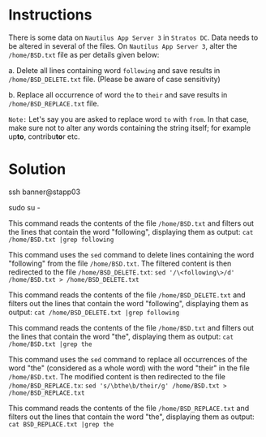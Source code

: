 # Instructions

There is some data on `Nautilus App Server 3` in `Stratos DC`. Data needs to be altered in several of the files. On `Nautilus App Server 3`, alter the `/home/BSD.txt` file as per details given below:

a.  Delete all lines containing word `following` and save results in `/home/BSD_DELETE.txt` file. (Please be aware of case sensitivity)

b.  Replace all occurrence of word  `the` to `their` and save results in `/home/BSD_REPLACE.txt` file.

`Note:`  Let's say you are asked to replace word `to` with `from`. In that case, make sure not to alter any words containing the string itself; for example up**to**, contribu**to**r etc.

# Solution

ssh banner@stapp03

sudo su -

This command reads the contents of the file `/home/BSD.txt` and filters out the lines that contain the word "following", displaying them as output: `cat /home/BSD.txt |grep following`

This command uses the `sed` command to delete lines containing the word "following" from the file `/home/BSD.txt`. The filtered content is then redirected to the file `/home/BSD_DELETE.txt`: `sed '/\<following\>/d' /home/BSD.txt > /home/BSD_DELETE.txt`

This command reads the contents of the file `/home/BSD_DELETE.txt` and filters out the lines that contain the word "following", displaying them as output: `cat /home/BSD_DELETE.txt |grep following`

This command reads the contents of the file `/home/BSD.txt` and filters out the lines that contain the word "the", displaying them as output: `cat /home/BSD.txt |grep the`

This command uses the `sed` command to replace all occurrences of the word "the" (considered as a whole word) with the word "their" in the file `/home/BSD.txt`. The modified content is then redirected to the file `/home/BSD_REPLACE.tx`: `sed 's/\bthe\b/their/g' /home/BSD.txt > /home/BSD_REPLACE.txt`

This command reads the contents of the file `/home/BSD_REPLACE.txt` and filters out the lines that contain the word "the", displaying them as output: `cat BSD_REPLACE.txt |grep the`
